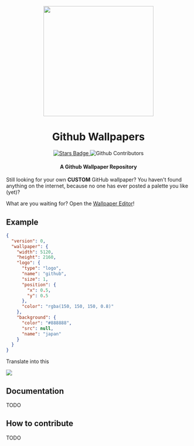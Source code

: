 <div align="center">
    <img src ="https://user-images.githubusercontent.com/55745404/125053887-e28c4000-e0a5-11eb-8085-9be40820bef4.png" width="300">
    <h1 align="center">Github Wallpapers</h1>
    <a href="https://github.com/Lucaffo/github-wallpapers/stargazers">
         <img src="https://img.shields.io/github/stars/Lucaffo/github-wallpapers" alt="Stars Badge"></img>
    </a>
    <img alt="Github Contributors" src="https://img.shields.io/github/contributors/Lucaffo/github-wallpapers"></img>

</div>
<div align="center">
    <h4> A Github Wallpaper Repository</h4>
</div>

Still looking for your own **CUSTOM** GitHub wallpaper? You haven't found anything on the internet, because no one has ever posted a palette you like (yet)?

What are you waiting for? Open the [Wallpaper Editor](https://lucaffo.github.io/github-wallpapers/)!

## Example
```json
{
  "version": 0,
  "wallpaper": {
    "width": 5120,
    "height": 2160,
    "logo": {
      "type": "logo",
      "name": "github",
      "size": 1,
      "position": {
        "x": 0.5,
        "y": 0.5
      },
      "color": "rgba(150, 150, 150, 0.8)"
    },
    "background": {
      "color": "#888888",
      "src": null,
      "name": "japan"
    }
  }
}
```
Translate into this

<img src ="https://lucaffo.github.io/github-wallpapers/static/examples/japan_example.png"/>

## Documentation
TODO

## How to contribute
TODO
